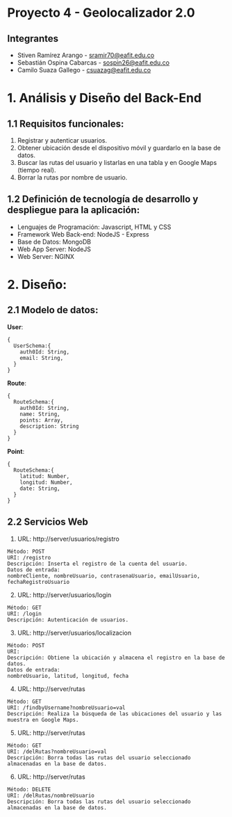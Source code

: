 # Proyecto 4 - Geolocalizador 2.0

## Integrantes 

- Stiven Ramírez Arango - sramir70@eafit.edu.co
- Sebastián Ospina Cabarcas - sospin26@eafit.edu.co
- Camilo Suaza Gallego - csuazag@eafit.edu.co

# 1. Análisis y Diseño del Back-End

## 1.1 Requisitos funcionales:

1. Registrar y autenticar usuarios.
2. Obtener ubicación desde el dispositivo móvil y guardarlo en la base de datos.
3. Buscar las rutas del usuario y listarlas en una tabla y en Google Maps (tiempo real).
4. Borrar la rutas por nombre de usuario.

## 1.2 Definición de tecnología de desarrollo y despliegue para la aplicación:

* Lenguajes de Programación: Javascript, HTML y CSS
* Framework Web Back-end: NodeJS - Express
* Base de Datos: MongoDB
* Web App Server: NodeJS
* Web Server: NGINX

# 2. Diseño:

## 2.1 Modelo de datos:

  **User**:

    {
      UserSchema:{
        auth0Id: String, 
        email: String, 
      }
    }

  **Route**:

    {
      RouteSchema:{
        auth0Id: String, 
        name: String, 
        points: Array, 
        description: String
      }
    }

  **Point**:

    {
      RouteSchema:{
        latitud: Number, 
        longitud: Number, 
        date: String, 
      }
    }
## 2.2 Servicios Web

  1. URL: http://server/usuarios/registro

    Método: POST
    URI: /registro
    Descripción: Inserta el registro de la cuenta del usuario.
    Datos de entrada:
    nombreCliente, nombreUsuario, contrasenaUsuario, emailUsuario, fechaRegistroUsuario

  2. URL: http://server/usuarios/login

    Método: GET
    URI: /login
    Descripción: Autenticación de usuarios.

  3. URL: http://server/usuarios/localizacion

    Método: POST
    URI:
    Descripción: Obtiene la ubicación y almacena el registro en la base de datos.
    Datos de entrada:
    nombreUsuario, latitud, longitud, fecha

  4. URL: http://server/rutas

    Método: GET
    URI: /findbyUsername?nombreUsuario=val
    Descripción: Realiza la búsqueda de las ubicaciones del usuario y las muestra en Google Maps.

  5. URL: http://server/rutas

    Método: GET
    URI: /delRutas?nombreUsuario=val
    Descripción: Borra todas las rutas del usuario seleccionado almacenadas en la base de datos.

  6. URL: http://server/rutas

    Método: DELETE
    URI: /delRutas/nombreUsuario
    Descripción: Borra todas las rutas del usuario seleccionado almacenadas en la base de datos.
